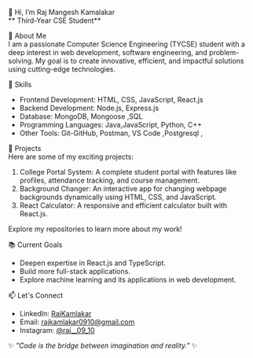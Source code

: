  👋 Hi, I’m Raj Mangesh Kamalakar  
** Third-Year CSE Student**  

 🌟 About Me  
I am a passionate Computer Science Engineering (TYCSE) student with a deep interest in web development, software engineering, and problem-solving. My goal is to create innovative, efficient, and impactful solutions using cutting-edge technologies.  

 🔧 Skills  
- Frontend Development: HTML, CSS, JavaScript, React.js  
- Backend Development: Node.js, Express.js  
- Database: MongoDB, Mongoose ,SQL 
- Programming Languages: Java,JavaScript, Python, C++  
- Other Tools: Git-GitHub, Postman, VS Code ,Postgresql ,

 🚀 Projects  
Here are some of my exciting projects:  
1. College Portal System: A complete student portal with features like profiles, attendance tracking, and course management.  
2. Background Changer: An interactive app for changing webpage backgrounds dynamically using HTML, CSS, and JavaScript.  
3. React Calculator: A responsive and efficient calculator built with React.js.  

Explore my repositories to learn more about my work!


 📚 Current Goals  
- Deepen expertise in React.js and TypeScript.  
- Build more full-stack applications.  
- Explore machine learning and its applications in web development.  

 📫 Let's Connect  
- LinkedIn: [RajKamlakar](#)  
- Email: [rajkamlakar0910@gmail.com](#)  
- Instagram: [@raj__09_10](#)  



✨ _"Code is the bridge between imagination and reality."_ ✨

